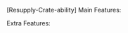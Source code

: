 [Resupply-Crate-ability]
Main Features:
<!-- 1)  Can be placed and retrieved. -->
<!-- 2)  Retrieval can only be done within 5m (Addon option). -->
<!-- 3)  Only one crate can be activated by one player (Needs to be retrieved). -->
<!-- 4)  Sounds on specific events: -->
   <!-- - Upon placing the crate -->
   <!-- - When it is picked up -->
   <!-- - When it is destroyed -->

<!-- 5)  Notification on specific events: -->
   <!-- - When it is destroyed. -->

<!-- 6)  3D marker visible to all players within a certain distance (Addon option?). -->
<!-- 7)  Map marker visible to all players. -->
<!-- 8)  Enemies can destroy crate by being within 5m (Addon option). -->
<!-- 9)  Destruction timer of 60 seconds (Addon option). -->
<!-- 10) 10 minute cooldown if destroyed. -->

Extra Features:
<!-- 1) Arsenal script for saving player loadout to the crate.
    - Should be triggable by admin as well. -->
<!-- 2) Crate Loadout should be applied by an action on the crate (resupply). -->
<!-- 3) Crate Loadout should be applied on respawn (resupply). -->
<!-- 4) Zeus placeable version of the crate, with some adjustments: -->
   <!-- - Cannot be destroyed (proximity). -->
   <!-- - No Map marker. -->
